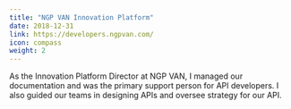 ```yaml
---
title: "NGP VAN Innovation Platform"
date: 2018-12-31
link: https://developers.ngpvan.com/
icon: compass
weight: 2
---
```


As the Innovation Platform Director at NGP VAN, I managed our documentation and was the primary support person for API developers. I also guided our teams in designing APIs and oversee strategy for our API.